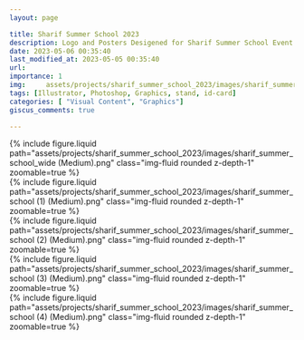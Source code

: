 ```yaml
---
layout: page

title: Sharif Summer School 2023
description: Logo and Posters Desigened for Sharif Summer School Event
date: 2023-05-06 00:35:40 
last_modified_at: 2023-05-05 00:35:40 
url: 
importance: 1
img:     assets/projects/sharif_summer_school_2023/images/sharif_summer_school (1) (Medium).png
tags: [Illustrator, Photoshop, Graphics, stand, id-card]
categories: [ "Visual Content", "Graphics"]
giscus_comments: true

---
```


<div class="row mt-3 align-items-center">
    <div class="col-sm-12 offset-md-12 align-self-center  mt-12 mt-md-12">
         {% include figure.liquid path="assets/projects/sharif_summer_school_2023/images/sharif_summer_school_wide (Medium).png" class="img-fluid rounded z-depth-1" zoomable=true %}
    </div>
</div>


<div class="row mt-3">
    <div class="col-sm mt-3 mt-md-0">
        {% include figure.liquid path="assets/projects/sharif_summer_school_2023/images/sharif_summer_school (1) (Medium).png" class="img-fluid rounded z-depth-1" zoomable=true %}
    </div>
    <div class="col-sm mt-3 mt-md-0">
        {% include figure.liquid path="assets/projects/sharif_summer_school_2023/images/sharif_summer_school (2) (Medium).png" class="img-fluid rounded z-depth-1" zoomable=true %}
    </div>
    

</div>

<div class="row mt-3">
    <div class="col-sm mt-3 mt-md-0">
        {% include figure.liquid path="assets/projects/sharif_summer_school_2023/images/sharif_summer_school (3) (Medium).png" class="img-fluid rounded z-depth-1" zoomable=true %}
    </div>
    <div class="col-sm mt-3 mt-md-0">
        {% include figure.liquid path="assets/projects/sharif_summer_school_2023/images/sharif_summer_school (4) (Medium).png" class="img-fluid rounded z-depth-1" zoomable=true %}
    </div>
    

</div>